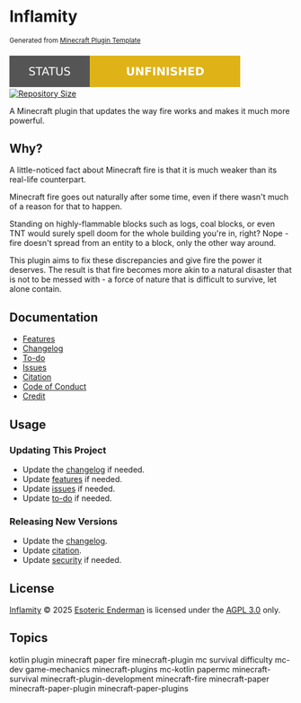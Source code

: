 # Inflamity

<sup>Generated from [Minecraft Plugin Template][template]</sup>

[![Project Status: Unfinished][status]][root] [![Repository Size][size]][root]

A Minecraft plugin that updates the way fire works and makes it much more powerful.

## Why?

A little-noticed fact about Minecraft fire is that it is much weaker than its real-life counterpart.

Minecraft fire goes out naturally after some time, even if there wasn't much of a reason for that to happen.

Standing on highly-flammable blocks such as  logs, coal blocks, or even TNT would surely spell doom for the whole building you're in, right? Nope - fire doesn't spread from an entity to a block, only the other way around.

This plugin aims to fix these discrepancies and give fire the power it deserves. The result is that fire becomes more akin to a natural disaster that is not to be messed with - a force of nature that is difficult to survive, let alone contain.

## Documentation

- [Features][features]
- [Changelog][changelog]
- [To-do][ideas]
- [Issues][issues]
- [Citation][citation]
- [Code of Conduct][conduct]
- [Credit][credit]

## Usage

### Updating This Project

- Update the [changelog][changelog] if needed.
- Update [features][features] if needed.
- Update [issues][issues] if needed.
- Update [to-do][ideas] if needed.

### Releasing New Versions

- Update the [changelog][changelog].
- Update [citation][citation].
- Update [security][security] if needed.

## License

[Inflamity][root] &copy; 2025 [Esoteric Enderman][author-website] is licensed under the [AGPL 3.0][license] only.

## Topics

kotlin plugin minecraft paper fire minecraft-plugin mc survival difficulty mc-dev game-mechanics minecraft-plugins mc-kotlin papermc minecraft-survival minecraft-plugin-development minecraft-fire minecraft-paper minecraft-paper-plugin minecraft-paper-plugins

<!-- Link aliases -->

[root]: /

<!-- Links -->

<!-- Credit -->

<!-- This project -->

[author-website]: https://enderman.dev

<!-- Template -->

[template]: https://github.com/esoterictemplates/minecraft-plugin-template

<!-- Files -->

[changelog]: ./CHANGELOG.md
[issues]: ./ISSUES.md
[features]: ./FEATURES.md
[ideas]: ./TODO.md
[citation]: ../CITATION.cff
[conduct]: ./CODE_OF_CONDUCT.md
[security]: ./SECURITY.md
[credit]: ./CREDIT.md

<!-- Licenses -->

[license]: /LICENSE

<!-- Badges -->

[status]: ./assets/images/badges/status/unfinished.svg
[size]: https://img.shields.io/github/repo-size/esotericenderman/inflamity?style=for-the-badge&logo=git&label=Repository%20size
